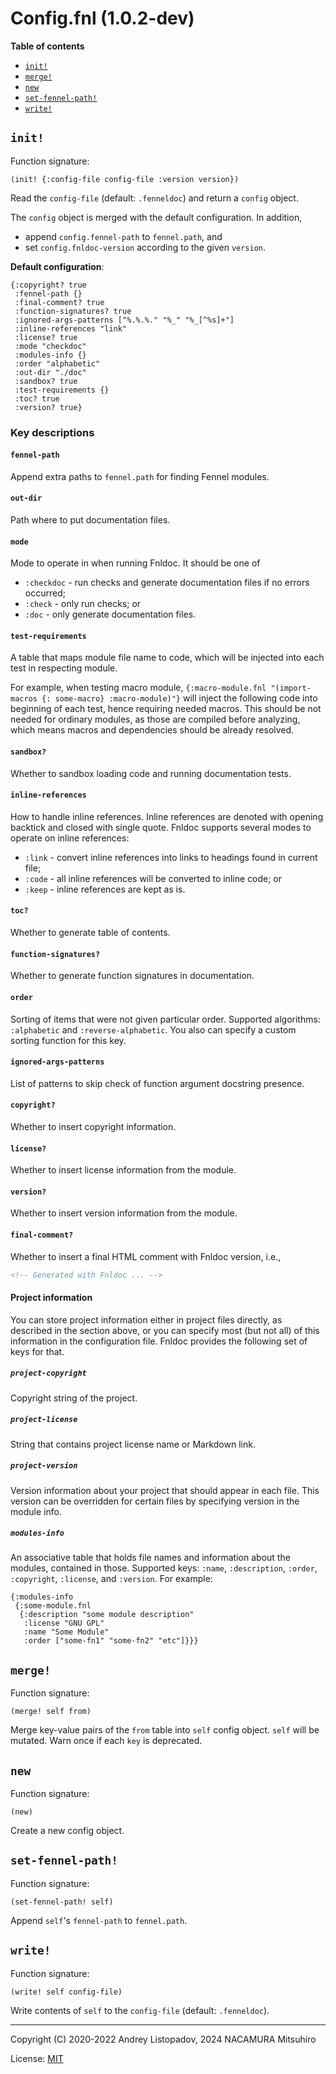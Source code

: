 # Config.fnl (1.0.2-dev)

**Table of contents**

- [`init!`](#init)
- [`merge!`](#merge)
- [`new`](#new)
- [`set-fennel-path!`](#set-fennel-path)
- [`write!`](#write)

## `init!`
Function signature:

```
(init! {:config-file config-file :version version})
```


Read the `config-file` (default: `.fenneldoc`) and return a `config` object.

The `config` object is merged with the default configuration. In addition,

- append `config.fennel-path` to `fennel.path`, and
- set `config.fnldoc-version` according to the given `version`.

**Default configuration**:

``` fennel
{:copyright? true
 :fennel-path {}
 :final-comment? true
 :function-signatures? true
 :ignored-args-patterns ["%.%.%." "%_" "%_[^%s]+"]
 :inline-references "link"
 :license? true
 :mode "checkdoc"
 :modules-info {}
 :order "alphabetic"
 :out-dir "./doc"
 :sandbox? true
 :test-requirements {}
 :toc? true
 :version? true}
```

### Key descriptions

#### `fennel-path`

Append extra paths to `fennel.path` for finding Fennel modules.

#### `out-dir`

Path where to put documentation files.

#### `mode`

Mode to operate in when running Fnldoc. It should be one of

- `:checkdoc` - run checks and generate documentation files if no
  errors occurred;
- `:check` - only run checks; or
- `:doc` - only generate documentation files.

#### `test-requirements`

A table that maps module file name to code, which will be injected into
each test in respecting module.

For example, when testing macro module,
`{:macro-module.fnl "(import-macros {: some-macro} :macro-module)"}`
will inject the following code into beginning of each test, hence
requiring needed macros. This should be not needed for ordinary modules,
as those are compiled before analyzing, which means macros and dependencies
should be already resolved.

#### `sandbox?`

Whether to sandbox loading code and running documentation tests.

#### `inline-references`

How to handle inline references. Inline references are denoted with
opening backtick and closed with single quote. Fnldoc supports several
modes to operate on inline references:

- `:link` - convert inline references into links to headings found in
  current file;
- `:code` - all inline references will be converted to inline code; or
- `:keep` - inline references are kept as is.

#### `toc?`

Whether to generate table of contents.

#### `function-signatures?`

Whether to generate function signatures in documentation.

#### `order`

Sorting of items that were not given particular order. Supported
algorithms: `:alphabetic` and `:reverse-alphabetic`. You also can
specify a custom sorting function for this key.

#### `ignored-args-patterns`

List of patterns to skip check of function argument docstring presence.

#### `copyright?`

Whether to insert copyright information.

#### `license?`

Whether to insert license information from the module.

#### `version?`

Whether to insert version information from the module.

#### `final-comment?`

Whether to insert a final HTML comment with Fnldoc version, i.e.,

```html
<!-- Generated with Fnldoc ... -->
```

#### Project information

You can store project information either in project files directly, as
described in the section above, or you can specify most (but not all)
of this information in the configuration file. Fnldoc provides the
following set of keys for that.

##### `project-copyright`

Copyright string of the project.

##### `project-license`

String that contains project license name or Markdown link.

##### `project-version`

Version information about your project that should appear in each file.
This version can be overridden for certain files by specifying version
in the module info.

##### `modules-info`

An associative table that holds file names and information about the
modules, contained in those. Supported keys: `:name`, `:description`,
`:order`, `:copyright`, `:license`, and `:version`. For example:

```fennel
{:modules-info
 {:some-module.fnl
  {:description "some module description"
   :license "GNU GPL"
   :name "Some Module"
   :order ["some-fn1" "some-fn2" "etc"]}}}
```

## `merge!`
Function signature:

```
(merge! self from)
```

Merge key-value pairs of the `from` table into `self` config object.
`self` will be mutated. Warn once if each `key` is deprecated.

## `new`
Function signature:

```
(new)
```

Create a new config object.

## `set-fennel-path!`
Function signature:

```
(set-fennel-path! self)
```

Append `self`'s `fennel-path` to `fennel.path`.

## `write!`
Function signature:

```
(write! self config-file)
```

Write contents of `self` to the `config-file` (default: `.fenneldoc`).


---

Copyright (C) 2020-2022 Andrey Listopadov, 2024 NACAMURA Mitsuhiro

License: [MIT](https://git.sr.ht/~m15a/fnldoc/tree/main/item/LICENSE)


<!-- Generated with Fnldoc 1.0.2-dev
     https://sr.ht/~m15a/fnldoc/ -->
